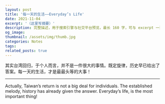 ```yaml
---
layout: post
title: '每一天的生活——Everyday’s Life'
date: 2021-11-04
excerpt: '（这里写摘要）'
description: 完整描述，用于搜索引擎与社交平台预览，最长 160 字，可与 excerpt 一致
og_image: 
thumbnail: /assets/img/thumb.jpg
categories: Notes
tags: 
related_posts: true
---
```


其实台湾回归，于个人而言，并不是一件很大的事情。既定旋律，历史早已给出了答案。每一天的生活，才是最最头等的大事！

---

Actually, Taiwan’s return is not a big deal for individuals. The established melody, history has already given the answer. Everyday’s life, is the most important thing!